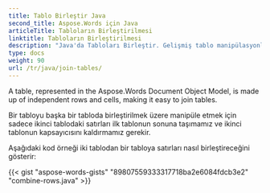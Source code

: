 ```yaml
---
title: Tablo Birleştir Java
second_title: Aspose.Words için Java
articleTitle: Tabloların Birleştirilmesi
linktitle: Tabloların Birleştirilmesi
description: "Java'da Tabloları Birleştir. Gelişmiş tablo manipülasyonları, birleştirme ve bölünme Java ile."
type: docs
weight: 90
url: /tr/java/join-tables/
---
```


A table, represented in the Aspose.Words Document Object Model, is made up of independent rows and cells, making it easy to join tables.

Bir tabloyu başka bir tabloda birleştirilmek üzere manipüle etmek için sadece ikinci tablodaki satırları ilk tablonun sonuna taşımamız ve ikinci tablonun kapsayıcısını kaldırmamız gerekir.

Aşağıdaki kod örneği iki tablodan bir tabloya satırları nasıl birleştireceğini gösterir:

{{< gist "aspose-words-gists" "89807559333317718ba2e6084fdcb3e2" "combine-rows.java" >}}